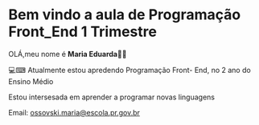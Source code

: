 # Bem vindo a aula de Programação Front_End 1 Trimestre

OLÁ,meu nome é **Maria Eduarda**👋👋

💻⌨ Atualmente estou apredendo Programação Front- End, no 2 ano do Ensino Médio

Estou intersesada em aprender a programar novas linguagens

Email: ossovski.maria@escola.pr.gov.br
